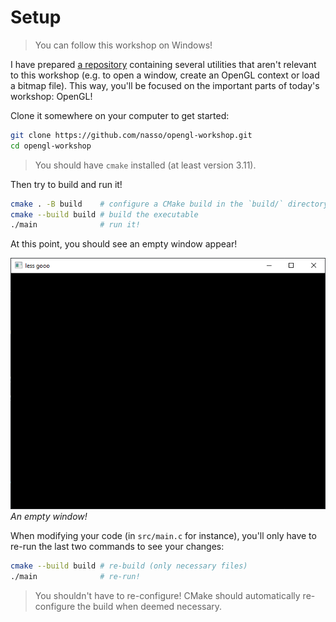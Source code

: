 # Setup

> You can follow this workshop on Windows!

I have prepared [a repository](https://github.com/nasso/opengl-workshop)
containing several utilities that aren't relevant to this workshop (e.g. to open
a window, create an OpenGL context or load a bitmap file). This way, you'll be
focused on the important parts of today's workshop: OpenGL!

Clone it somewhere on your computer to get started:

```sh
git clone https://github.com/nasso/opengl-workshop.git
cd opengl-workshop
```

> You should have `cmake` installed (at least version 3.11).

Then try to build and run it!

```sh
cmake . -B build    # configure a CMake build in the `build/` directory
cmake --build build # build the executable
./main              # run it!
```

At this point, you should see an empty window appear!

![Empty Window](./res/win_empty.png) _An empty window!_

When modifying your code (in `src/main.c` for instance), you'll only have to
re-run the last two commands to see your changes:

```sh
cmake --build build # re-build (only necessary files)
./main              # re-run!
```

> You shouldn't have to re-configure! CMake should automatically re-configure
> the build when deemed necessary.
